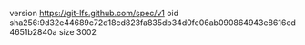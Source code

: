 version https://git-lfs.github.com/spec/v1
oid sha256:9d32e44689c72d18cd823fa835db34d0fe06ab090864943e8616ed4651b2840a
size 3002
